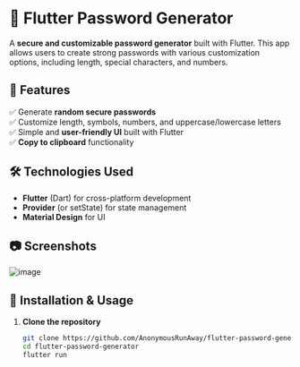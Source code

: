 # 🔐 Flutter Password Generator  

A **secure and customizable password generator** built with Flutter. This app allows users to create strong passwords with various customization options, including length, special characters, and numbers.  

## 🚀 Features  
✅ Generate **random secure passwords**  
✅ Customize length, symbols, numbers, and uppercase/lowercase letters  
✅ Simple and **user-friendly UI** built with Flutter  
✅ **Copy to clipboard** functionality  

## 🛠️ Technologies Used  
- **Flutter** (Dart) for cross-platform development  
- **Provider** (or setState) for state management  
- **Material Design** for UI  

## 📷 Screenshots  
![image](https://github.com/user-attachments/assets/475d5345-7eb7-4422-a6b1-f364e316a071)


## 🔧 Installation & Usage  
1. **Clone the repository**  
   ```bash
   git clone https://github.com/AnonymousRunAway/flutter-password-generator.git
   cd flutter-password-generator
   flutter run
